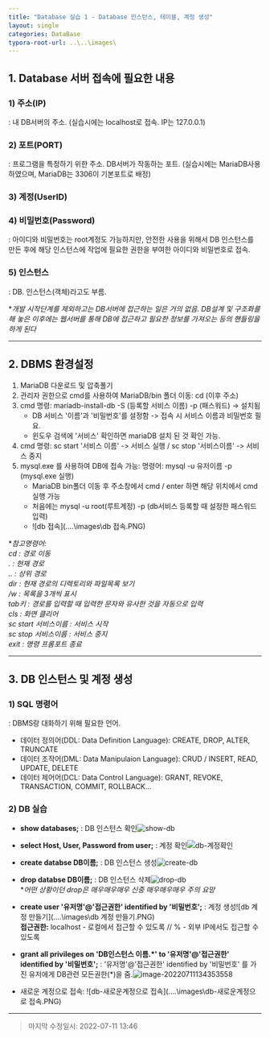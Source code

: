 ```yaml
---
title: "Database 실습 1 - Database 인스턴스, 테이블, 계정 생성"
layout: single
categories: DataBase
typora-root-url: ..\..\images\
---
```


## 1. Database 서버 접속에 필요한 내용

### 1) 주소(IP)

: 내 DB서버의 주소. (실습시에는 localhost로 접속. IP는 127.0.0.1)

### 2) 포트(PORT)

: 프로그램을 특정하기 위한 주소. DB서버가 작동하는 포트. (실습시에는 MariaDB사용하였으며, MariaDB는 3306이 기본포트로 배정)

### 3) 계정(UserID)

### 4) 비밀번호(Password)

: 아이디와 비밀번호는 root계정도 가능하지만, 안전한 사용을 위해서 DB 인스턴스를 만든 후에 해당 인스턴스에 작업에 필요한 권한을 부여한 아이디와 비밀번호로 접속.

### 5) 인스턴스

: DB. 인스턴스(객체)라고도 부름.

**개발 시작단계를 제외하고는 DB서버에 접근하는 일은 거의 없음. DB설계 및 구조화를 해 놓은 이후에는 웹서버를 통해 DB에 접근하고 필요한 정보를 가져오는 등의 핸들링을 하게 된다*

------

## 2. DBMS 환경설정

1. MariaDB 다운로드 및 압축풀기
2. 관리자 권한으로 cmd를 사용하여 MariaDB/bin 폴더 이동: cd (이후 주소)
3. cmd 명령: mariadb-install-db -S (등록할 서비스 이름) -p (패스워드) -> 설치됨
   - DB 서비스 '이름'과 '비밀번호'를 설정함 -> 접속 시 서비스 이름과 비밀번호 필요.
   - 윈도우 검색에 '서비스' 확인하면 mariaDB 설치 된 것 확인 가능.
4. cmd 명령: sc start '서비스 이름' -> 서비스 실행 / sc stop '서비스이름' -> 서비스 중지
5. mysql.exe 를 사용하여 DB에 접속 가능: 명령어: mysql -u 유저이름 -p (mysql.exe 실행)
   - MariaDB bin폴더 이동 후 주소창에서 cmd / enter 하면 해당 위치에서 cmd 실행 가능
   - 처음에는 mysql -u root(루트계정) -p (db서비스 등록할 때 설정한 패스워드 입력)
   - ![db 접속](..\..\images\db 접속.PNG)

**참고명령어: <br>cd : 경로 이동<br>. : 현재 경로<br>.. : 상위 경로<br>dir : 현재 경로의 디렉토리와 파일목록 보기<br>/w : 목록을 3개씩 표시<br>tab키 : 경로를 입력할 때 입력한 문자와 유사한 것을 자동으로 입력<br>cls : 화면 클리어<br>sc start 서비스이름 : 서비스 시작<br>sc stop 서비스이름 : 서비스 중지<br>exit : 명령 프롬포트 종료*

------

## 3. DB 인스턴스 및 계정 생성

### 1) SQL 명령어

: DBMS랑 대화하기 위해 필요한 언어. 

- 데이터 정의어(DDL: Data Definition Language): CREATE, DROP, ALTER, TRUNCATE
- 데이터 조작어(DML: Data Manipulaion Language): CRUD / INSERT, READ, UPDATE, DELETE
- 데이터 제어어(DCL: Data Control Language): GRANT, REVOKE, TRANSACTION, COMMIT, ROLLBACK...

### 2) DB 실습

- **show databases;** : DB 인스턴스 확인![show-db](..\..\images\show-db.PNG)
- **select Host, User, Password from user;** : 계정 확인![db-계정확인](..\..\images\db-계정확인.PNG)

- **create databse DB이름;** : DB 인스턴스 생성![create-db](..\..\images\create-db.PNG)

- **drop databse DB이름;** : DB 인스턴스 삭제![drop-db](..\..\images\drop-db.PNG)<br>**어떤 상황이던 drop은 매우매우매우 신중 매우매우매우 주의 요망*
- **create user '유저명'@'접근권한' identified by '비밀번호';** :  계정 생성![db 계정 만들기](..\..\images\db 계정 만들기.PNG)<br>**접근권한:** localhost - 로컬에서 접근할 수 있도록 // % - 외부 IP에서도 접근할 수 있도록
- **grant all privileges on 'DB인스턴스 이름.*' to '유저명'@'접근권한' identified by '비밀번호';** : '유저명'@'접근권한' identified by '비밀번호' 를 가진 유저에게 DB관련 모든권한(*)을 줌.![image-20220711134353558](..\..\images\db_privileges)

- 새로운 계정으로 접속: ![db-새로운계정으로 접속](..\..\images\db-새로운계정으로 접속.PNG)

------

> 마지막 수정일시: 2022-07-11 13:46